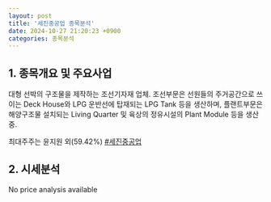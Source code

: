 ```yaml
---
layout: post
title: '세진중공업 종목분석'
date: 2024-10-27 21:20:23 +0900
categories: 종목분석
---
```


## 1. 종목개요 및 주요사업

대형 선박의 구조물을 제작하는 조선기자재 업체. 조선부문은 선원들의 주거공간으로 쓰이는 Deck House와 LPG 운반선에 탑재되는 LPG Tank 등을 생산하며, 플랜트부문은 해양구조물 설치되는 Living Quarter 및 육상의 정유시설의 Plant Module 등을 생산중.

최대주주는 윤지원 외(59.42%)
[#세진중공업](#)

## 2. 시세분석

No price analysis available
